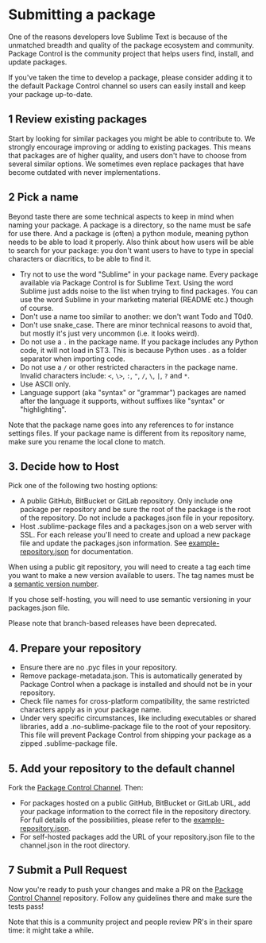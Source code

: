 <!-- https://packagecontrol.io/docs/submitting_a_package -->
<!-- https://github.com/wbond/packagecontrol.io/blob/master/app/html/docs/submitting_a_package.html -->

# Submitting a package

One of the reasons developers love Sublime Text is because of the unmatched breadth and quality of the package ecosystem and community. Package Control is the community project that helps users find, install, and update packages.

If you've taken the time to develop a package, please consider adding it to the default Package Control channel so users can easily install and keep your package up-to-date.

## 1 Review existing packages

Start by looking for similar packages you might be able to contribute to. We strongly encourage improving or adding to existing packages. This means that packages are of higher quality, and users don't have to choose from several similar options. We sometimes even replace packages that have become outdated with never implementations. 

## 2 Pick a name

Beyond taste there are some technical aspects to keep in mind when naming your package. A package is a directory, so the name must be safe for use there. And a package is (often) a python module, meaning python needs to be able to load it properly. Also think about how users will be able to search for your package: you don't want users to have to type in special characters or diacritics, to be able to find it.

- Try not to use the word "Sublime" in your package name. Every package available via Package Control is for Sublime Text. Using the word Sublime just adds noise to the list when trying to find packages. You can use the word Sublime in your marketing material (README etc.) though of course.
- Don't use a name too similar to another: we don't want Todo and T0d0.
- Don't use snake_case. There are minor technical reasons to avoid that, but mostly it's just very uncommon (i.e. it looks weird).
- Do not use a `.` in the package name. If you package includes any Python code, it will not load in ST3. This is because Python uses . as a folder separator when importing code.
- Do not use a `/` or other restricted characters in the package name. Invalid characters include: `<`, `\>`, `:`, `"`, `/`, `\`, `|`, `?` and `*`.
- Use ASCII only.
- Language support (aka "syntax" or "grammar") packages are named after the language it supports, without suffixes like "syntax" or "highlighting".

Note that the package name goes into any references to for instance settings files. If your package name is different from its repository name, make sure you rename the local clone to match.

## 3. Decide how to Host

Pick one of the following two hosting options:

- A public GitHub, BitBucket or GitLab repository. Only include one package per repository and be sure the root of the package is the root of the repository. Do not include a packages.json file in your repository.
- Host .sublime-package files and a packages.json on a web server with SSL. For each release you'll need to create and upload a new package file and update the packages.json information. See [example-repository.json][1] for documentation.

When using a public git repository, you will need to create a tag each time you want to make a new version available to users. The tag names must be a [semantic version number][2].

If you chose self-hosting, you will need to use semantic versioning in your packages.json file.

Please note that branch-based releases have been deprecated.

## 4. Prepare your repository

- Ensure there are no .pyc files in your repository.
- Remove package-metadata.json. This is automatically generated by Package Control when a package is installed and should not be in your repository.
- Check file names for cross-platform compatibility, the same restricted characters apply as in your package name.
- Under very specific circumstances, like including executables or shared libraries, add a .no-sublime-package file to the root of your repository. This file will prevent Package Control from shipping your package as a zipped .sublime-package file.

## 5. Add your repository to the default channel

Fork the [Package Control Channel][3]. Then:

- For packages hosted on a public GitHub, BitBucket or GitLab URL, add your package information to the correct file in the repository directory. For full details of the possibilities, please refer to the [example-repository.json][1].
- For self-hosted packages add the URL of your repository.json file to the channel.json in the root directory.

## 7 Submit a Pull Request

Now you're ready to push your changes and make a PR on the [Package Control Channel][1] repository. Follow any guidelines there and make sure the tests pass!

Note that this is a community project and people review PR's in their spare time: it might take a while.


[1]: https://raw.githubusercontent.com/wbond/package_control/master/example-repository.json
[2]: http://semver.org
[3]: https://github.com/wbond/package_control_channel

